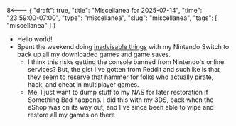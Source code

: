 8<--- { "draft": true, "title": "Miscellanea for 2025-07-14", "time": "23:59:00-07:00", "type": "miscellanea", "slug": "miscellanea", "tags": [ "miscellanea" ] }

- Hello world!
- Spent the weekend doing [inadvisable things](https://switch.hacks.guide/) with my Nintendo Switch to back up all my downloaded games and game saves.
	- I think this risks getting the console banned from Nintendo's online services? But, the gist I've gotten from Reddit and suchlike is that they seem to reserve that hammer for folks who actually pirate, hack, and cheat in multiplayer games.
	- Me, I just want to dump stuff to my NAS for later restoration if Something Bad happens. I did this with my 3DS, back when the eShop was on its way out, and I've since been able to wipe and restore all my games on there
